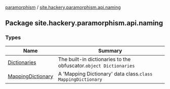 [paramorphism](../index.md) / [site.hackery.paramorphism.api.naming](./index.md)

## Package site.hackery.paramorphism.api.naming

### Types

| Name | Summary |
|---|---|
| [Dictionaries](-dictionaries/index.md) | The built-in dictionaries to the obfuscator.`object Dictionaries` |
| [MappingDictionary](-mapping-dictionary/index.md) | A 'Mapping Dictionary' data class.`class MappingDictionary` |
